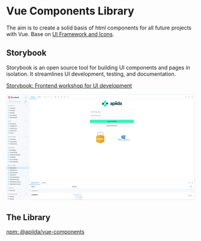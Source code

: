 # Vue Components Library

<head>
  <meta name="guidename" content="API Management"/>
  <meta name="context" content="GUID-6c5972d6-cde7-4412-8c11-4ee09867ae07"/>
</head>

The aim is to create a solid basis of html components for all future projects with Vue. Base on [UI Framework and Icons](../Topics/cp-UI_framework_and_icons.md).

## Storybook

Storybook is an open source tool for building UI components and pages in isolation. It streamlines UI development, testing, and documentation.

[Storybook: Frontend workshop for UI development](https://storybook.js.org/)

![Vue Component Library - Storybook](../Images/img-cp-Libraries_Vue_componet_lib.png)


## The Library

[npm: @apiida/vue-components](https://www.npmjs.com/package/@apiida/vue-components) 

